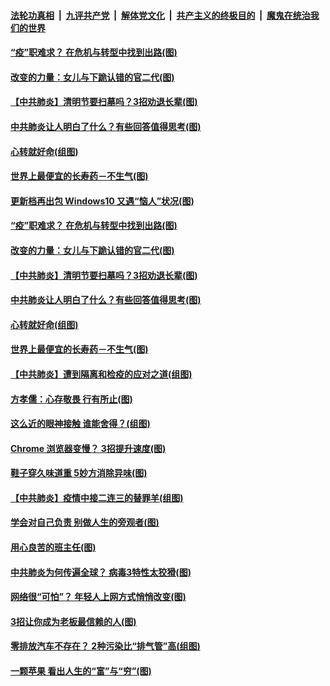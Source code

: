 ####  [法轮功真相](../../../../basic/blob/master/README.md?t=03310201) &nbsp;|&nbsp; [九评共产党](../../../../9ping.md/blob/master/README.md?t=03310201) &nbsp;|&nbsp; [解体党文化](../../../../jtdwh.md/blob/master/README.md?t=03310201)  &nbsp;|&nbsp; [共产主义的终极目的](../../../../gczydzjmd.md/blob/master/README.md?t=03310201) &nbsp;|&nbsp; [魔鬼在统治我们的世界](../../../../mgztzwmdsj.md/blob/master/README.md?t=03310201) 

#### [“疫”职难求？ 在危机与转型中找到出路(图)](../pages/p8/928006.md?t=03310201) 

#### [改变的力量：女儿与下跪认错的官二代(图)](../pages/p8/924925.md?t=03310201) 

#### [【中共肺炎】清明节要扫墓吗？3招劝退长辈(图)](../pages/p8/927615.md?t=03310201) 

#### [中共肺炎让人明白了什么？有些回答值得思考(图)](../pages/p8/927992.md?t=03310201) 

#### [心转就好命(组图)](../pages/p8/927836.md?t=03310201) 

#### [世界上最便宜的长寿药－不生气(图)](../pages/p8/927604.md?t=03310201) 

#### [更新档再出包 Windows10 又遇“恼人”状况(图)](../pages/p8/928027.md?t=03310201) 

#### [“疫”职难求？ 在危机与转型中找到出路(图)](../pages/p8/928006.md?t=03310201) 

#### [改变的力量：女儿与下跪认错的官二代(图)](../pages/p8/924925.md?t=03310201) 

#### [【中共肺炎】清明节要扫墓吗？3招劝退长辈(图)](../pages/p8/927615.md?t=03310201) 

#### [中共肺炎让人明白了什么？有些回答值得思考(图)](../pages/p8/927992.md?t=03310201) 

#### [心转就好命(组图)](../pages/p8/927836.md?t=03310201) 

#### [世界上最便宜的长寿药－不生气(图)](../pages/p8/927604.md?t=03310201) 

#### [【中共肺炎】遭到隔离和检疫的应对之道(组图)](../pages/p8/927827.md?t=03310201) 

#### [方孝儒：心存敬畏 行有所止(图)](../pages/p8/927618.md?t=03310201) 

#### [这么近的眼神接触 谁能舍得？(组图)](../pages/p8/927825.md?t=03310201) 

#### [Chrome 浏览器变慢？ 3招提升速度(图)](../pages/p8/927824.md?t=03310201) 

#### [鞋子穿久味道重 5妙方消除异味(图)](../pages/p8/927774.md?t=03310201) 

#### [【中共肺炎】疫情中接二连三的替罪羊(组图)](../pages/p8/927573.md?t=03310201) 

#### [学会对自己负责 别做人生的旁观者(图)](../pages/p8/927599.md?t=03310201) 

#### [用心良苦的班主任(图)](../pages/p8/927693.md?t=03310201) 

#### [中共肺炎为何传遍全球？ 病毒3特性太狡猾(图)](../pages/p8/927690.md?t=03310201) 

#### [网络很“可怕”？ 年轻人上网方式悄悄改变(图)](../pages/p8/927593.md?t=03310201) 

#### [3招让你成为老板最信赖的人(图)](../pages/p8/927616.md?t=03310201) 

#### [零排放汽车不存在？ 2种污染比“排气管”高(组图)](../pages/p8/927584.md?t=03310201) 

#### [一颗苹果 看出人生的“富”与“穷”(图)](../pages/p8/927555.md?t=03310201) 

